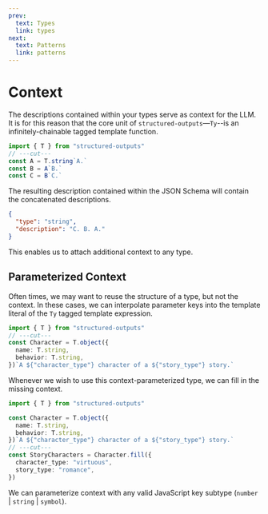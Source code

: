 ```yaml
---
prev:
  text: Types
  link: types
next:
  text: Patterns
  link: patterns
---
```


# Context

The descriptions contained within your types serve as context for the LLM. It is for this reason
that the core unit of `structured-outputs`––`Ty`--is an infinitely-chainable tagged template
function.

```ts twoslash
import { T } from "structured-outputs"
// ---cut---
const A = T.string`A.`
const B = A`B.`
const C = B`C.`
```

The resulting description contained within the JSON Schema will contain the concatenated
descriptions.

```json
{
  "type": "string",
  "description": "C. B. A."
}
```

This enables us to attach additional context to any type.

## Parameterized Context

Often times, we may want to reuse the structure of a type, but not the context. In these cases, we
can interpolate parameter keys into the template literal of the `Ty` tagged template expression.

```ts twoslash
import { T } from "structured-outputs"
// ---cut---
const Character = T.object({
  name: T.string,
  behavior: T.string,
})`A ${"character_type"} character of a ${"story_type"} story.`
```

Whenever we wish to use this context-parameterized type, we can fill in the missing context.

```ts twoslash
import { T } from "structured-outputs"

const Character = T.object({
  name: T.string,
  behavior: T.string,
})`A ${"character_type"} character of a ${"story_type"} story.`
// ---cut---
const StoryCharacters = Character.fill({
  character_type: "virtuous",
  story_type: "romance",
})
```

We can parameterize context with any valid JavaScript key subtype (`number` | `string` | `symbol`).

<!-- TODO: possibly uncomment/fix this once you hear back re.
https://github.com/shikijs/twoslash/issues/199.

Note that the parameter keys are represented within the type system so that we get completions from
the language server.

```ts twoslash
import { T } from "structured-outputs"

const Character = T.object({
  name: T.string,
  behavior: T.string,
})`A ${"character_type"} character of a ${"story_type"} story.`
// ---cut---
const StoryCharacters = Character.fill({
  // ^|
})
``` -->
